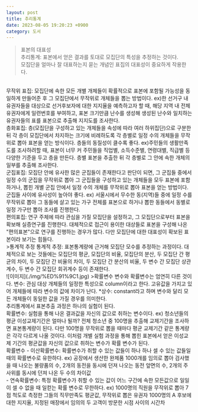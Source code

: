 ```yaml
---
layout: post
title: 추리통계
date: 2023-08-05 19:20:23 +0900
category: 도서
---
```

>표본의 대표성  
추리통계: 표본에서 얻은 결과를 토대로 모집단의 특성을 추정하는 것이다.   
모집단을 얼마나 잘 대표하는지 묻는 개념인 표집의 대표성이 중요하게 작용한다.   
<br> 
무작위 표집: 모집단에 속한 모든 개별 개체들이 확률적으로 표본에 포함될 가능성을 동일하게 만들어준 후  
그 모집단에서 무작위로 개체들을 뽑는 방법이다.     
ex)한 선거구 내 유권자들을 대상으로 선거후보자에 대한 지지율을 예측하고자 할 때,  
해당 지역 내 전체 유권자에게 일련번호를 부여하고, 표본 크기만큼 난수를 생성해 생성된 난수와 일치하는 유권자들의 표를  
표본으로 추출해 지지도를 조사한다.  
<br>
층화표집: 층(모집단을 구성하고 있는 개체들을 속성에 따라 여러 하위집단)으로 구분한 뒤 각 층이 모집단에서 차지하는  
크기에 비례하도록 각 층별로 일정 수의 개체들을 무작위로 뽑아 표본을 얻는 방식이다.   
층들의 동질성이 클수록 좋다.  
ex)주민들의 생활만족도를 조사하려할 때, 표본이 너무 커 주민들을 직업별, 소득수준별, 연령대별, 직급별 등 다양한 기준을 두고 층을 만든다.   
층별 표본을 추출한 뒤 각 층별로 그 안에 속한 개체의 일부를 추출해 조사한다.  
<br>
군집표집: 모집단 안에 유사한 많은 군집들이 존재한다고 판단이 되면, 그 군집들 중에서 일정 수의 군집을 무작위로 뽑아  
그 군집들을 구성하고 있는 개체들을 모두 표본에 포함하거나, 뽑힌 개별 군집 안에서 일정 수의 개체를 무작위로  
뽑아 표본을 얻는 방법이다. 군집들 사이에 유사성이 높아야 좋다.  
ex) 서울시에서 무수한 동(지역)들 중에 일정 수를 무작위로 뽑아 그 동들에 살고 있는 가구 전체를 표본으로 하거나  
뽑한 동들에서 동별로 일정 가구만 뽑아 조사를 진행한다.  
<br>
편의표집: 연구 주체에 따라 관심을 가질 모집단을 설정하고, 그 모집단으로부터 표본을 확보해 실증연구를 진행한다.  
대체적으로 접근이 용이한 대상들로 표본을 구성해 나온 "편의표본"으로 연구를 진행하는 경우가 많다.  
다만 모집단에 대한 대표성이 확보된 표본이라 보기는 힘들다.  
<br>
>통계적 추정  
통계적 추정: 표본통계량에 근거해 모집단 모수를 추정하는 과정이다.  
대체적으로 보는 것들에는 모집단의 평균, 모집단의 비율, 모집단의 분산, 
두 모집단 간 평균의 차이, 두 모집단 간 비율의 차이, 두 모집단 간 분산의 비율,  
두 변수 간 모집단 상관계수, 두 변수 간 모집단 회귀계수 등이 존재한다.   
<br>
![이미지](./img/%ED%91%9C1.jpg)
>확률변수
변수와 확률변수는 엄연히 다른 것이다.  
변수: 관심 대상 개체들의 일정한 특성으로 column이라고 한다.  
고유값을 가지고 있어 개체들에 따라 변수의 값에 차이가 난다.    
*상수: constant라고 하며 변수와 달리 모든 개체들이 동일한 값을 가질 경우를 의미한다.  
<br>
추리통계에서 표본추출 과정은 하나의 실험이 된다.  
<br>
확률변수: 실험을 통해 나온 결과값을 자신의 값으로 취하는 변수이다.  
ex) 청소년들의 평균 이성교제기간은 얼마나 될까?  
전체 청소년 중 100명을 추출해 교제기간을 조사하면 표본통계량이 된다.  
다만 100명을 무작위로 뽑을 때마다 평균 교제기간 같은 통계량은 각각 다르게 나올 것이다.  
이처럼 개별 실험 과정을 통해 뽑힌 표본에서 얻은 이성교제 기간의 평균값을 자신의 값으로 취하는 변수가 확률 변수가 된다.  
<br>
확률변수  
- 이산확률변수: 확률변수가 취할 수 있는 값들이 하나 하나 셀 수 있는 값들일 때의 확률변수로 유한하다.  
ex) 공장에서 생산한 완제품 1000개를 임의로 뽑아 검사했을 때 나오는 불량품의 수,  
2개의 동전을 동시에 던져 나오는 동전 앞면의 수, 2개의 주사위를 동시에 던져 나온 두 수의 차이값  
<br>
- 연속확률변수: 특정 확률변수가 취할 수 있는 값이 어느 구간에 속한 모든값으로 일일이 셀 수 없을 때 일컫는 확률 변수로 무한하다.  
ex) 1000명의 직원을 무작위로 뽑아 7점 척도로 측정한 그들의 직무만족도 평균값,  
무작위로 뽑은 유권자 1000명의 A 후보에 대한 지지율, 지정된 매장에서 임의의 두 고객이 방문한 시점 사이의 시간차  









